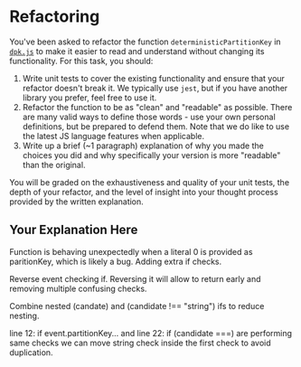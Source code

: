 # Refactoring

You've been asked to refactor the function `deterministicPartitionKey` in [`dpk.js`](dpk.js) to make it easier to read and understand without changing its functionality. For this task, you should:

1. Write unit tests to cover the existing functionality and ensure that your refactor doesn't break it. We typically use `jest`, but if you have another library you prefer, feel free to use it.
2. Refactor the function to be as "clean" and "readable" as possible. There are many valid ways to define those words - use your own personal definitions, but be prepared to defend them. Note that we do like to use the latest JS language features when applicable.
3. Write up a brief (~1 paragraph) explanation of why you made the choices you did and why specifically your version is more "readable" than the original.

You will be graded on the exhaustiveness and quality of your unit tests, the depth of your refactor, and the level of insight into your thought process provided by the written explanation.

## Your Explanation Here

Function is behaving unexpectedly when a literal 0 is provided as paritionKey, which is likely a bug. Adding extra if checks.

Reverse event checking if. Reversing it will allow to return early and removing multiple confusing checks.

Combine nested (candate) and (candidate !== "string") ifs to reduce nesting.

line 12: if event.partitionKey... and line 22: if (candidate ===) are performing same checks we can move string check inside the first check to avoid duplication.